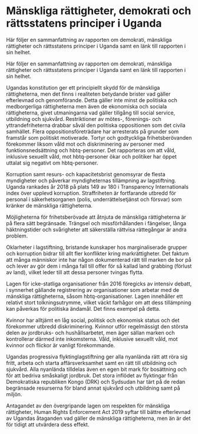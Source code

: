 # Mänskliga rättigheter, demokrati och rättsstatens principer i Uganda

Här följer en sammanfattning av rapporten om demokrati, mänskliga rättigheter och rättsstatens principer i Uganda samt en länk till rapporten i sin helhet.

Här följer en sammanfattning av rapporten om demokrati, mänskliga rättigheter och rättsstatens principer i Uganda samt en länk till rapporten i sin helhet.

Ugandas konstitution ger ett principiellt skydd för de mänskliga rättigheterna, men det finns i realiteten betydande brister vad gäller efterlevnad och genomförande. Detta gäller inte minst de politiska och medborgerliga rättigheterna men även de ekonomiska och sociala rättigheterna, givet utmaningarna vad gäller tillgång till social service, utbildning och sjukvård. Restriktioner av mötes-, förenings- och yttrandefriheterna drabbar såväl den politiska oppositionen som det civila samhället. Flera oppositionsföreträdare har arresterats på grunder som framstår som politiskt motiverade. Tortyr och godtyckliga frihetsberövanden förekommer liksom våld mot och diskriminering av personer med funktionsnedsättning och hbtq-personer. Det rapporteras om att våld, inklusive sexuellt våld, mot hbtq-personer ökar och politiker har öppet uttalat sig negativt om hbtq-personer.

Korruption samt resurs- och kapacitetsbrist genomsyrar de flesta myndigheter och påverkar myndigheternas tillämpning av lagstiftning. Uganda rankades år 2018 på plats 149 av 180 i Transparency Internationals index över upplevd korruption. Straffriheten är fortfarande utbredd för personal i säkerhetsorganen (polis, underrättelsetjänst och försvar) som kränker de mänskliga rättigheterna.

Möjligheterna för frihetsberövade att åtnjuta de mänskliga rättigheterna är på flera sätt begränsade. Trängsel och missförhållanden i fängelser, långa häktningstider och svårigheter att säkerställa rättvisa rättegångar är andra problem.

Oklarheter i lagstiftning, bristande kunskaper hos marginaliserade grupper och korruption bidrar till allt fler konflikter kring markrättigheter. Det faktum att många människor inte har någon dokumenterad rätt till marken de bor på och lever av gör dem i många fall till offer för så kallad land grabbing (förlust av land), vilket leder till att dessa personer tvingas flytta.

Lagen för icke-statliga organisationer från 2016 föregicks av intensiv debatt, i synnerhet gällande registrering av organisationer som arbetar med de mänskliga rättigheterna, såsom hbtq-organisationer. Lagen innehåller ett relativt stort tolkningsutrymme, vilket väckt farhågor om att dess tillämpning kan påverkas för politiska ändamål. Det finns exempel på detta.

Kvinnor har alltjämt en låg social, politisk och ekonomisk status och det förekommer utbredd diskriminering. Kvinnor utför regelmässigt den största delen av jordbruks- och hushållsarbetet, men äger sällan marken och kontrollerar därmed inte inkomsterna. Våld, inklusive sexuellt våld, mot kvinnor och flickor är vanligt förekommande.

Ugandas progressiva flyktinglagstiftning ger alla nyanlända rätt att röra sig fritt, arbeta och starta affärsverksamhet samt en rätt till utbildning och sjukvård. Alla nyanlända tilldelas även en egen bit mark för bosättning och för att bedriva småskaligt jordbruk. Det stora inflödet av flyktingar från Demokratiska republiken Kongo (DRK) och Sydsudan har tärt på de redan begränsade resurserna för bland annat sjukvård och utbildning samt på miljön.

Antagandet av den övergripande lagen om respekten för mänskliga rättigheter, Human Rights Enforcement Act 2019 syftar till bättre efterlevnad av Ugandas åtaganden vad gäller de mänskliga rättigheterna, men än är det för tidigt att utvärdera dess effekt.

